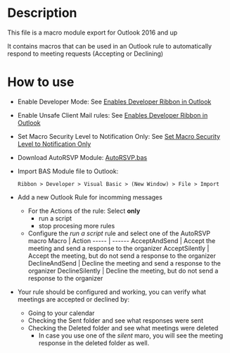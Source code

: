 # Description

This file is a macro module export for Outlook 2016 and up

It contains macros that can be used in an Outlook rule to automatically respond to meeting requests (Accepting or Declining)

# How to use

* Enable Developer Mode: See [Enables Developer Ribbon in Outlook](../../settings#enables-developer-ribbon-in-outlook)
* Enable Unsafe Client Mail rules: See [Enables Developer Ribbon in Outlook](../../settings#enables-unsafe-rules)
* Set Macro Security Level to Notification Only: See [Set Macro Security Level to Notification Only](../../settings#set-macro-security-level-to-notification-only)
* Download AutoRSVP Module: [AutoRSVP.bas](../../../../raw/main/rules/AutoRSVP/AutoRSVP.bas)
* Import BAS Module file to Outlook:
  
      Ribbon > Developer > Visual Basic > (New Window) > File > Import
* Add a new Outlook Rule for incomming messages
  * For the Actions of the rule: Select **only**
    * run a script
    * stop procesing more rules
  * Configure the _run a script_ rule and select one of the AutoRSVP macro
    Macro | Action
    ----- | ------
    AcceptAndSend | Accept the meeting and send a response to the organizer
    AcceptSilently | Accept the meeting, but do not send a response to the organizer
    DeclineAndSend | Decline the meeting and send a response to the organizer
    DeclineSilently | Decline the meeting, but do not send a response to the organizer

* Your rule should be configured and working, you can verify what meetings are accepted or declined by:
  * Going to your calendar
  * Checking the Sent folder and see what responses were sent
  * Checking the Deleted folder and see what meetings were deleted
    * In case you use one of the _silent_ maro, you will see the meeting response in the deleted folder as well.
  
